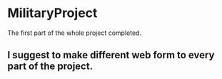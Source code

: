 # MilitaryProject

The first part of the whole project completed.

 <h2> I suggest to make different web form to every part of the project.</h2>
